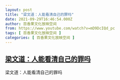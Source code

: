 ```yaml
---
layout: post
title: "梁文道：人能看清自己的罪吗"
date: 2021-09-29T16:46:54.000Z
author: 百香果文化放映空间
from: https://www.youtube.com/watch?v=mD9DcIQd_pc
tags: [ 百香果文化放映空间 ]
categories: [ 百香果文化放映空间 ]
---
```

<!--1632934014000-->
[梁文道：人能看清自己的罪吗](https://www.youtube.com/watch?v=mD9DcIQd_pc)
------

<div>
梁文道：人能看清自己的罪吗
</div>
